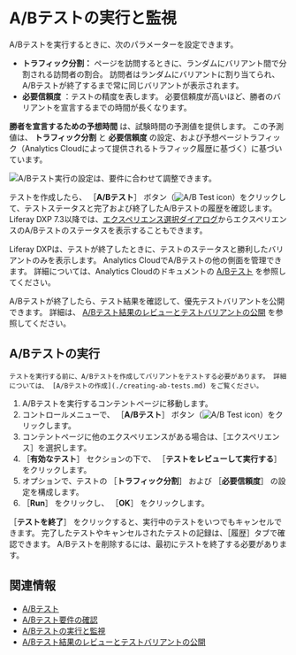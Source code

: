 # A/Bテストの実行と監視

A/Bテストを実行するときに、次のパラメーターを設定できます。

- **トラフィック分割：** ページを訪問するときに、ランダムにバリアント間で分割される訪問者の割合。 訪問者はランダムにバリアントに割り当てられ、A/Bテストが終了するまで常に同じバリアントが表示されます。
- **必要信頼度** ：テストの精度を表します。 必要信頼度が高いほど、勝者のバリアントを宣言するまでの時間が長くなります。

**勝者を宣言するための予想時間** は、試験時間の予測値を提供します。 この予測値は、 **トラフィック分割** と **必要信頼度** の設定、および予想ページトラフィック（Analytics Cloudによって提供されるトラフィック履歴に基づく）に基づいています。

![A/Bテスト実行の設定は、要件に合わせて調整できます。](running-and-monitoring-ab-tests/images/01.png)

テストを作成したら、 ［**A/Bテスト**］ ボタン（![A/B Test icon](../../../images/icon-ab-testing.png)）をクリックして、テストステータスと完了および終了したA/Bテストの履歴を確認します。 Liferay DXP 7.3以降では、[エクスペリエンス選択ダイアログ](../../personalizing-site-experience/experience-personalization/creating-and-managing-experiences.md)からエクスペリエンスのA/Bテストのステータスを表示することもできます。

Liferay DXPは、テストが終了したときに、テストのステータスと勝利したバリアントのみを表示します。 Analytics CloudでA/Bテストの他の側面を管理できます。 詳細については、Analytics Cloudのドキュメントの [A/Bテスト](https://learn.liferay.com/analytics-cloud/latest/ja/optimization/a-b-testing.html) を参照してください。

A/Bテストが終了したら、テスト結果を確認して、優先テストバリアントを公開できます。 詳細は、 [A/Bテスト結果のレビューとテストバリアントの公開](./reviewing-ab-test-results-and-publishing-test-variants.md) を参照してください。

<a name="running-the-ab-test" />

## A/Bテストの実行

```{note}
テストを実行する前に、A/Bテストを作成してバリアントをテストする必要があります。 詳細については、 [A/Bテストの作成](./creating-ab-tests.md) をご覧ください。
```

1. A/Bテストを実行するコンテントページに移動します。
1. コントロールメニューで、 ［**A/Bテスト**］ ボタン（![A/B Test icon](../../../images/icon-ab-testing.png)）をクリックします。
1. コンテントページに他のエクスペリエンスがある場合は、［エクスペリエンス］を選択します。
1. ［**有効なテスト**］ セクションの下で、 ［**テストをレビューして実行する**］ をクリックします。
1. オプションで、テストの ［**トラフィック分割**］ および ［**必要信頼度**］ の設定を構成します。
1. ［**Run**］ をクリックし、 ［**OK**］ をクリックします。

［**テストを終了**］ をクリックすると、実行中のテストをいつでもキャンセルできます。 完了したテストやキャンセルされたテストの記録は、［履歴］タブで確認できます。 A/Bテストを削除するには、最初にテストを終了する必要があります。

<a name="related-information" />

## 関連情報

- [A/Bテスト](./ab-testing.md)
- [A/Bテスト要件の確認](./verifying-ab-test-requirements.md)
- [A/Bテストの実行と監視](./running-and-monitoring-ab-tests)
- [A/Bテスト結果のレビューとテストバリアントの公開](./reviewing-ab-test-results-and-publishing-test-variants.md)
